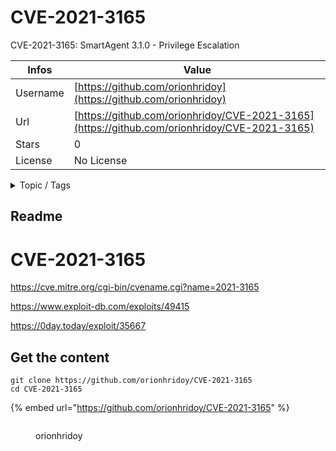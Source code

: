 # CVE-2021-3165

CVE-2021-3165: SmartAgent 3.1.0 - Privilege Escalation

| Infos    | Value                                                              |
| -------- | -------------------------------------------------------------------|
| Username | [https://github.com/orionhridoy](https://github.com/orionhridoy) |
| Url      | [https://github.com/orionhridoy/CVE-2021-3165](https://github.com/orionhridoy/CVE-2021-3165)                                               |
| Stars    | 0                                                          |
| License  | No License                                                        |

<details>

<summary>Topic / Tags</summary>



</details>

## Readme

# CVE-2021-3165

https://cve.mitre.org/cgi-bin/cvename.cgi?name=2021-3165

https://www.exploit-db.com/exploits/49415

https://0day.today/exploit/35667



## Get the content

```
git clone https://github.com/orionhridoy/CVE-2021-3165
cd CVE-2021-3165
```

{% embed url="https://github.com/orionhridoy/CVE-2021-3165" %}

<figure><img src="https://avatars.githubusercontent.com/u/76449180?v=4" alt=""><figcaption><p>orionhridoy</p></figcaption></figure>

